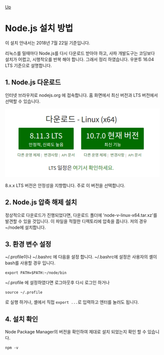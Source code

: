 [Up](./index.md)

# Node.js  설치 방법

이 설치 안내서는 2018년 7월 22일 기준입니다.

리눅스를 밀때마다 Node.js를 다시 다운로드 받아야 하고, 사파 개발도구는 코딩보다 설치가 어렵고, 시행착오를 반복 해야 합니다. 그래서 정리 하였습니다.  우분투  16.04 LTS  기준으로 설명합니다.

## 1. Node.js 다운로드

인터넷 브라우저로 nodejs.org 에 접속합니다. 홈 화면에서 최신 버전과 LTS  버전에서 선택할 수 있습니다.

![1532226577195](nodejs_installation.assets/1532226577195.png)

8.x.x LTS 버전은 안정성을 지향합니다. 주로 이 버전을 선택합니다.

## 2. Node.js 압축 해제 설치 

정상적으로 다운로드가 진행되었다면, 다운로드 폴더에 'node-v<version>-linux-x64.tar.xz'를 발견할 수 있을 것입니다. 이 파일을 적절한 디렉토리에 압축을 풉니다. 저의 경우 ~/node에 설치합니다.

## 3. 환경 변수 설정

~/.profile이나 ~/.bashrc 에 다음을 설정 합니다. ~/.bashrc에 설정은 사용자의 셸이 bash를 사용할 경우 입니다.

```shell
export PATH=$PATH:~/node/bin
```

~/.profile 에 설정하였다면 로그아웃후 다시 로그인 하거나

 ```shell
source ~/.profile
 ```

로 실행 하거나, 셸에서 직접  `export ...`로 입력하고 엔터를 눌러도 됩니다.

##  4. 설치 확인

Node Package Manager의 버전을 확인하여 제대로 설치 되었는지 확인 할 수 있습니다.

```shell
npm -v
```











